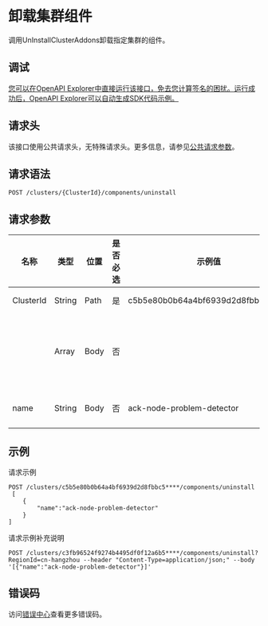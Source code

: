 # 卸载集群组件

调用UnInstallClusterAddons卸载指定集群的组件。

## 调试

[您可以在OpenAPI Explorer中直接运行该接口，免去您计算签名的困扰。运行成功后，OpenAPI Explorer可以自动生成SDK代码示例。](https://api.aliyun.com/#product=CS&api=UnInstallClusterAddons&type=ROA&version=2015-12-15)

## 请求头

该接口使用公共请求头，无特殊请求头。更多信息，请参见[公共请求参数](~~167755~~)。

## 请求语法

```
POST /clusters/{ClusterId}/components/uninstall 
```

## 请求参数

|名称|类型|位置|是否必选|示例值|描述|
|--|--|--|----|---|--|
|ClusterId|String|Path|是|c5b5e80b0b64a4bf6939d2d8fbbc5\*\*\*\*|集群ID。 |
| |Array|Body|否| |组件列表，结构为数组。 |
|name|String|Body|否|ack-node-problem-detector|组件名称。 |

## 示例

请求示例

```
POST /clusters/c5b5e80b0b64a4bf6939d2d8fbbc5****/components/uninstall
 [
	{
		"name":"ack-node-problem-detector"
	}
]
```

请求示例补充说明

```
POST /clusters/c3fb96524f9274b4495df0f12a6b5****/components/uninstall?RegionId=cn-hangzhou --header "Content-Type=application/json;" --body '[{"name":"ack-node-problem-detector"}]'
```

## 错误码

访问[错误中心](https://error-center.alibabacloud.com/status/product/CS)查看更多错误码。

